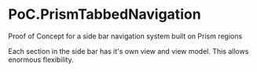 PoC.PrismTabbedNavigation
=========================

Proof of Concept for a side bar navigation system built on Prism regions

Each section in the side bar has it's own view and view model. This allows enormous flexibility.
